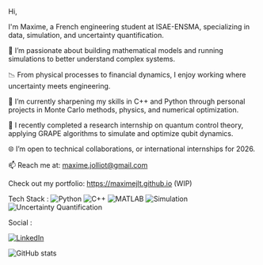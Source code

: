 Hi,

I'm Maxime, a French engineering student at ISAE-ENSMA, specializing in data, simulation, and uncertainty quantification.

🔬 I’m passionate about building mathematical models and running simulations to better understand complex systems.

📉 From physical processes to financial dynamics, I enjoy working where uncertainty meets engineering.

🧠 I’m currently sharpening my skills in C++ and Python through personal projects in Monte Carlo methods, physics, and numerical optimization.

🧪 I recently completed a research internship on quantum control theory, applying GRAPE algorithms to simulate and optimize qubit dynamics.

🌐 I’m open to technical collaborations, or international internships for 2026.

📫 Reach me at: maxime.jolliot@gmail.com

Check out my portfolio: https://maximejlt.github.io (WIP)

Tech Stack :
![Python](https://img.shields.io/badge/python-3670A0?style=flat&logo=python&logoColor=ffdd54)
![C++](https://img.shields.io/badge/C++-00599C?style=flat&logo=c%2B%2B&logoColor=white)
![MATLAB](https://img.shields.io/badge/MATLAB-0076A8?style=flat&logo=mathworks&logoColor=white)
![Simulation](https://img.shields.io/badge/Simulation-gray?style=flat&logo=codeforces&logoColor=white)
![Uncertainty Quantification](https://img.shields.io/badge/UQ-blue?style=flat&logo=apachespark&logoColor=white)

Social :

[![LinkedIn](https://img.shields.io/badge/LinkedIn-blue?style=flat&logo=linkedin&logoColor=white)]([https://www.linkedin.com/in/maximejolliot/](https://www.linkedin.com/in/maxime-jolliot-🚀-1a3183342/))

![GitHub stats](https://github-readme-stats.vercel.app/api?username=MaximeJLT&show_icons=true&locale=en)
